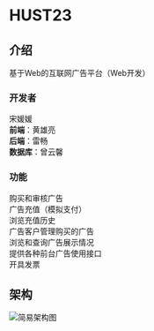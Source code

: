 # HUST23  
## 介绍
基于Web的互联网广告平台（Web开发）

### 开发者
宋媛媛  
**前端**：黄雄亮  
**后端**：雷畅  
**数据库**：曾云馨  

### 功能
购买和审核广告  
广告充值（模拟支付）  
浏览充值历史  
广告客户管理购买的广告  
浏览和查询广告展示情况  
提供各种前台广告使用接口  
开具发票

## 架构
![简易架构图](https://github.com/user-attachments/assets/04086da8-7b76-42fb-b8b0-ab8ead16b0b8)

